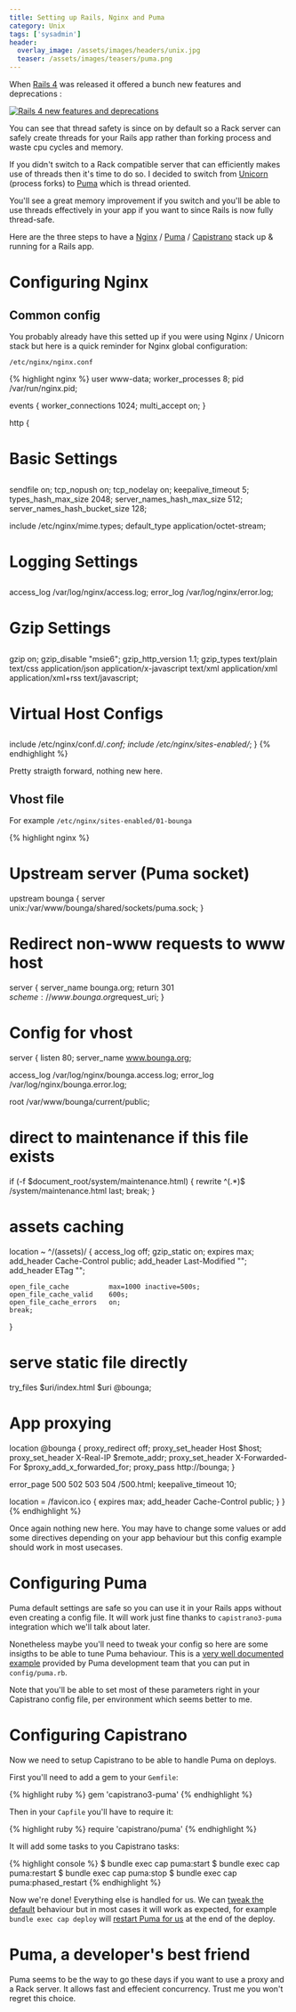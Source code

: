 ```yaml
---
title: Setting up Rails, Nginx and Puma
category: Unix
tags: ['sysadmin']
header:
  overlay_image: /assets/images/headers/unix.jpg
  teaser: /assets/images/teasers/puma.png
---
```


When [Rails 4](http://edgeguides.rubyonrails.org/4_0_release_notes.html) was released it offered a bunch new features and deprecations :

[![Rails 4 new features and deprecations](http://guides.rubyonrails.org/images/rails4_features.png "Rails 4 new features and deprecations")](http://guides.rubyonrails.org/images/rails4_features.png)

You can see that thread safety is since on by default so a Rack server can safely create threads for your Rails app rather than forking process and waste cpu cycles and memory.

If you didn't switch to a Rack compatible server that can efficiently makes use of threads then it's time to do so. I decided to switch from [Unicorn](https://github.com/defunkt/unicorn) (process forks) to [Puma](http://puma.io) which is thread oriented.

You'll see a great memory improvement if you switch and you'll be able to use
threads effectively in your app if you want to since Rails is now fully thread-safe.

Here are the three steps to have a [Nginx](http://nginx.org) / [Puma](http://puma.io)  / [Capistrano](http://capistranorb.com) stack up & running for a Rails app.

# Configuring Nginx

## Common config

You probably already have this setted up if you were using Nginx / Unicorn stack but here is a quick reminder for Nginx global configuration:

`/etc/nginx/nginx.conf`

{% highlight nginx %}
user www-data;
worker_processes 8;
pid /var/run/nginx.pid;

events {
  worker_connections 1024;
  multi_accept on;
}

http {
  ##
  # Basic Settings
  ##

  sendfile on;
  tcp_nopush on;
  tcp_nodelay on;
  keepalive_timeout 5;
  types_hash_max_size 2048;
  server_names_hash_max_size 512;
  server_names_hash_bucket_size 128;

  include /etc/nginx/mime.types;
  default_type application/octet-stream;

  ##
  # Logging Settings
  ##

  access_log /var/log/nginx/access.log;
  error_log /var/log/nginx/error.log;

  ##
  # Gzip Settings
  ##

  gzip on;
  gzip_disable "msie6";
  gzip_http_version 1.1;
  gzip_types text/plain text/css application/json application/x-javascript text/xml application/xml application/xml+rss text/javascript;

  ##
  # Virtual Host Configs
  ##

  include /etc/nginx/conf.d/*.conf;
  include /etc/nginx/sites-enabled/*;
}
{% endhighlight %}


Pretty straigth forward, nothing new here.

## Vhost file

For example `/etc/nginx/sites-enabled/01-bounga`

{% highlight nginx %}

# Upstream server (Puma socket)
upstream bounga {
  server unix:/var/www/bounga/shared/sockets/puma.sock;
}

# Redirect non-www requests to www host
server {
  server_name bounga.org;
  return 301 $scheme://www.bounga.org$request_uri;
}

# Config for vhost
server {
  listen 80;
  server_name www.bounga.org;

  access_log /var/log/nginx/bounga.access.log;
  error_log /var/log/nginx/bounga.error.log;

  root /var/www/bounga/current/public;

  # direct to maintenance if this file exists
  if (-f $document_root/system/maintenance.html) {
    rewrite  ^(.*)$  /system/maintenance.html last;
    break;
  }

  # assets caching
  location ~ ^/(assets)/ {
    access_log  off;
    gzip_static on;
    expires     max;
    add_header  Cache-Control public;
    add_header  Last-Modified "";
    add_header  ETag "";

    open_file_cache          max=1000 inactive=500s;
    open_file_cache_valid    600s;
    open_file_cache_errors   on;
    break;
  }

  # serve static file directly
  try_files $uri/index.html $uri @bounga;

  # App proxying
  location @bounga {
    proxy_redirect    off;
    proxy_set_header  Host $host;
    proxy_set_header  X-Real-IP $remote_addr;
    proxy_set_header  X-Forwarded-For $proxy_add_x_forwarded_for;
    proxy_pass        http://bounga;
  }

  error_page 500 502 503 504 /500.html;
  keepalive_timeout 10;

  location = /favicon.ico {
    expires    max;
    add_header Cache-Control public;
  }
}
{% endhighlight %}

Once again nothing new here. You may have to change some values or add some directives depending on your app behaviour but this config example should work in most usecases.

# Configuring Puma

Puma default settings are safe so you can use it in your Rails apps without even creating a config file. It will work just fine thanks to `capistrano3-puma` integration which we'll talk about later.

Nonetheless maybe you'll need to tweak your config so here are some insigths to be able to tune Puma behaviour. This is a [very well documented example](https://github.com/puma/puma/blob/master/examples/config.rb) provided by Puma development team that you can put in `config/puma.rb`.

Note that you'll be able to set most of these parameters right in your Capistrano config file, per environment which seems better to me.

# Configuring Capistrano

Now we need to setup Capistrano to be able to handle Puma on deploys.

First you'll need to add a gem to your `Gemfile`:

{% highlight ruby %}
gem 'capistrano3-puma'
{% endhighlight %}

Then in your `Capfile` you'll have to require it:

{% highlight ruby %}
require 'capistrano/puma'
{% endhighlight %}

It will add some tasks to you Capistrano tasks:

{% highlight console %}
$ bundle exec cap puma:start
$ bundle exec cap puma:restart
$ bundle exec cap puma:stop
$ bundle exec cap puma:phased_restart
{% endhighlight %}

Now we're done! Everything else is handled for us. We can [tweak the default](https://github.com/seuros/capistrano-puma/blob/master/lib/capistrano/tasks/puma.cap#L3) behaviour but in most cases it will work as expected, for example `bundle exec cap deploy` will [restart Puma for us](https://github.com/seuros/capistrano-puma/blob/master/lib/capistrano/tasks/puma.cap#L172) at the end of the deploy.

# Puma, a developer's best friend

Puma seems to be the way to go these days if you want to use a proxy and a Rack server. It allows fast and effecient concurrency. Trust me you won't regret this choice.
